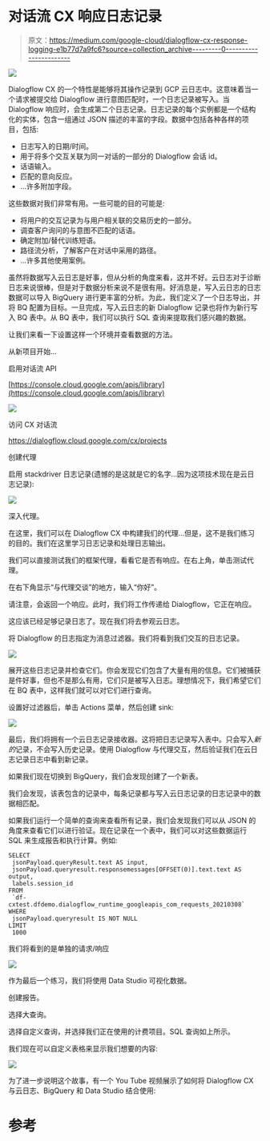 # 对话流 CX 响应日志记录

> 原文：<https://medium.com/google-cloud/dialogflow-cx-response-logging-e1b77d7a9fc6?source=collection_archive---------0----------------------->

![](img/d78f255a76bbc684fe0cc194c2a47690.png)

Dialogflow CX 的一个特性是能够将其操作记录到 GCP 云日志中。这意味着当一个请求被提交给 Dialogflow 进行意图匹配时，一个日志记录被写入。当 Dialogflow 响应时，会生成第二个日志记录。日志记录的每个实例都是一个结构化的实体，包含一组通过 JSON 描述的丰富的字段。数据中包括各种各样的项目，包括:

*   日志写入的日期/时间。
*   用于将多个交互关联为同一对话的一部分的 Dialogflow 会话 id。
*   话语输入。
*   匹配的意向反应。
*   …许多附加字段。

这些数据对我们非常有用。一些可能的目的可能是:

*   将用户的交互记录为与用户相关联的交易历史的一部分。
*   调查客户询问的与意图不匹配的话语。
*   确定附加/替代训练短语。
*   路径流分析，了解客户在对话中采用的路径。
*   …许多其他使用案例。

虽然将数据写入云日志是好事，但从分析的角度来看，这并不好。云日志对于诊断日志来说很棒，但是对于数据分析来说不是很有用。好消息是，写入云日志的日志数据可以导入 BigQuery 进行更丰富的分析。为此，我们定义了一个日志导出，并将 BQ 配置为目标。一旦完成，写入云日志的新 Dialogflow 记录也将作为新行写入 BQ 表中。从 BQ 表中，我们可以执行 SQL 查询来提取我们感兴趣的数据。

让我们来看一下设置这样一个环境并查看数据的方法。

从新项目开始…

启用对话流 API

[https://console.cloud.google.com/apis/library](https://console.cloud.google.com/apis/library)

![](img/de704394bfc22a30a9e0f7a9220ec0f4.png)

访问 CX 对话流

https://dialogflow.cloud.google.com/cx/projects

创建代理

启用 stackdriver 日志记录(遗憾的是这就是它的名字…因为这项技术现在是云日志记录):

![](img/b5d463bed1f0dfef422342e104402602.png)

深入代理。

在这里，我们可以在 Dialogflow CX 中构建我们的代理…但是，这不是我们练习的目的。我们在这里学习日志记录和处理日志输出。

我们可以直接测试我们的框架代理，看看它是否有响应。在右上角，单击测试代理。

在右下角显示“与代理交谈”的地方，输入“你好”。

请注意，会返回一个响应。此时，我们将工作传递给 Dialogflow，它正在响应。

这应该已经足够记录日志了。现在我们将去参观云日志。

将 Dialogflow 的日志指定为消息过滤器。我们将看到我们交互的日志记录。

![](img/bf76a67497c4c48ec8644cfce466c923.png)

展开这些日志记录并检查它们。你会发现它们包含了大量有用的信息。它们被捕获是件好事，但也不是那么有用，它们只是被写入日志。理想情况下，我们希望它们在 BQ 表中，这样我们就可以对它们进行查询。

设置好过滤器后，单击 Actions 菜单，然后创建 sink:

![](img/8df891d940883d6888b31ae84bcd8e38.png)

最后，我们将拥有一个云日志记录接收器。这将把日志记录写入表中。只会写入*新的*记录，不会写入历史记录。使用 Dialogflow 与代理交互，然后验证我们在云日志记录日志中看到新记录。

如果我们现在切换到 BigQuery，我们会发现创建了一个新表。

我们会发现，该表包含的记录中，每条记录都与写入云日志记录的日志记录中的数据相匹配。

如果我们运行一个简单的查询来查看所有记录，我们会发现我们可以从 JSON 的角度来查看它们以进行验证。现在记录在一个表中，我们可以对这些数据运行 SQL 来生成报告和执行计算。例如:

```
SELECT
 jsonPayload.queryResult.text AS input,
 jsonPayload.queryresult.responsemessages[OFFSET(0)].text.text AS output,
 labels.session_id
FROM
 `df-cxtest.dfdemo.dialogflow_runtime_googleapis_com_requests_20210308`
WHERE
 jsonPayload.queryresult IS NOT NULL
LIMIT
 1000
```

我们将看到的是单独的请求/响应

![](img/8a2a5c4ec49b887a03c25f3226eeb7f0.png)

作为最后一个练习，我们将使用 Data Studio 可视化数据。

创建报告。

选择大查询。

选择自定义查询，并选择我们正在使用的计费项目。SQL 查询如上所示。

我们现在可以自定义表格来显示我们想要的内容:

![](img/ba3e7178cbea59c55dfa1845c52b3d93.png)

为了进一步说明这个故事，有一个 You Tube 视频展示了如何将 Dialogflow CX 与云日志、BigQuery 和 Data Studio 结合使用:

# 参考